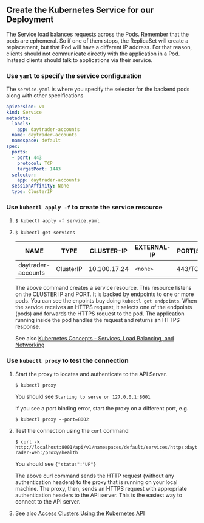             
## Create the Kubernetes Service for our Deployment

The Service load balances requests across the Pods. Remember that the pods are ephemeral. So if one of them stops, the ReplicaSet will 
create a replacement, but that Pod will have a different IP address. For that reason, clients should not communicate directly with the 
application in a Pod. Instead clients should talk to applications via their service. 
    
### Use `yaml` to specify the service configuration

The `service.yaml` is where you specify the selector for the backend pods along with other specifications

```yaml
apiVersion: v1
kind: Service
metadata:
  labels:
    app: daytrader-accounts
  name: daytrader-accounts
  namespace: default
spec:
  ports:
  - port: 443
    protocol: TCP
    targetPort: 1443
  selector:
    app: daytrader-accounts
  sessionAffinity: None
  type: ClusterIP
```

### Use `kubectl apply -f` to create the service resource

1.  `$ kubectl apply -f service.yaml`
           
2.  `$ kubectl get services`
        
    NAME | TYPE | CLUSTER-IP | EXTERNAL-IP | PORT(S) | AGE
    ---- | ---- | ---------- | ----------- | ------- | ---
    daytrader-accounts | ClusterIP | 10.100.17.24 | `<none>` | 443/TCP | 38s
       
    The above command creates a service resource. This resource listens on the CLUSTER IP and PORT. It is backed by endpoints 
    to one or more pods. You can see the enpoints buy doing `kubectl get endpoints`. When the service receives an HTTPS request,
    it selects one of the endpoints (pods) and forwards the HTTPS request to the pod. The application running inside the pod 
    handles the request and returns an HTTPS response.
            
    See also [Kubernetes Concepts - Services, Load Balancing, and Networking](https://kubernetes.io/docs/concepts/services-networking/service)
           
### Use `kubectl proxy` to test the connection
                        
1.  Start the proxy to locates and authenticate to the API Server.
    
    `$ kubectl proxy`
        
    You should see `Starting to serve on 127.0.0.1:8001`
            
    If you see a port binding error, start the proxy on a different port, e.g.

    `$ kubectl proxy --port=8002`

2.  Test the connection using the `curl` command

    `$ curl -k http://localhost:8001/api/v1/namespaces/default/services/https:daytrader-web:/proxy/health`
    
    You should see `{"status":"UP"}`
    
    The above curl command sends the HTTP request (without any authentication headers) to the proxy that is running on your local machine.
    The proxy, then, sends an HTTPS request with appropriate authentication headers to the API server. This is the easiest way to connect 
    to the API server. 
    
3.  See also [Access Clusters Using the Kubernetes API](https://kubernetes.io/docs/tasks/administer-cluster/access-cluster-api/) 





